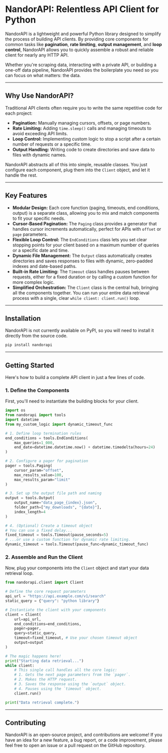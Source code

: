 # NandorAPI: Relentless API Client for Python

NandorAPI is a lightweight and powerful Python library designed to simplify the process of building API clients. By providing core components for common tasks like **pagination**, **rate limiting**, **output management**, and **loop control**, NandorAPI allows you to quickly assemble a robust and reliable client for nearly any HTTP API.

Whether you're scraping data, interacting with a private API, or building a one-off data pipeline, NandorAPI provides the boilerplate you need so you can focus on what matters: the data.

-----

## Why Use NandorAPI?

Traditional API clients often require you to write the same repetitive code for each project:

  - **Pagination:** Manually managing cursors, offsets, or page numbers.
  - **Rate Limiting:** Adding `time.sleep()` calls and managing timeouts to avoid exceeding API limits.
  - **Loop Control:** Implementing custom logic to stop a script after a certain number of requests or a specific time.
  - **Output Handling:** Writing code to create directories and save data to files with dynamic names.

NandorAPI abstracts all of this into simple, reusable classes. You just configure each component, plug them into the `Client` object, and let it handle the rest.

-----

## Key Features

  - **Modular Design:** Each core function (paging, timeouts, end conditions, output) is a separate class, allowing you to mix and match components to fit your specific needs.
  - **Cursor-Based Pagination:** The `Paging` class provides a generator that handles cursor increments automatically, perfect for APIs with `offset` or `page` parameters.
  - **Flexible Loop Control:** The `EndConditions` class lets you set clear stopping points for your client based on a maximum number of queries or a specific date and time.
  - **Dynamic File Management:** The `Output` class automatically creates directories and saves responses to files with dynamic, zero-padded indexes and date-based paths.
  - **Built-in Rate Limiting:** The `Timeout` class handles pauses between requests, either for a fixed duration or by calling a custom function for more complex logic.
  - **Simplified Orchestration:** The `Client` class is the central hub, bringing all the components together. You can run your entire data retrieval process with a single, clear `while client: client.run()` loop.

-----

## Installation

NandorAPI is not currently available on PyPI, so you will need to install it directly from the source code.

```bash
pip install nandorapi
```

-----

## Getting Started

Here's how to build a complete API client in just a few lines of code.

### 1\. Define the Components

First, you'll need to instantiate the building blocks for your client.

```python
import os
from nandorapi import tools
import datetime
from my_custom_logic import dynamic_timeout_func

# 1. Define loop termination rules
end_conditions = tools.EndConditions(
    max_queries=1_000,
    end_date=datetime.datetime.now() + datetime.timedelta(hours=24)
)

# 2. Configure a pager for pagination
pager = tools.Paging(
    cursor_param="offset",
    max_results_value=100,
    max_results_param="limit"
)

# 3. Set up the output file path and naming
output = tools.Output(
    output_name="data_page_{index}.json",
    folder_path=["my_downloads", "{date}"],
    index_length=4
)

# 4. (Optional) Create a timeout object
# You can use a fixed delay...
fixed_timeout = tools.Timeout(pause_seconds=5)
# ...or use a custom function for dynamic rate limiting.
dynamic_timeout = tools.Timeout(pause_func=dynamic_timeout_func)
```

### 2\. Assemble and Run the Client

Now, plug your components into the `Client` object and start your data retrieval loop.

```python
from nandorapi.client import Client

# Define the core request parameters
api_url = "https://api.example.com/v1/search"
static_query = {"query": "python library"}

# Instantiate the client with your components
client = Client(
    url=api_url,
    end_conditions=end_conditions,
    pager=pager,
    query=static_query,
    timeout=fixed_timeout, # Use your chosen timeout object
    output=output
)

# The magic happens here!
print("Starting data retrieval...")
while client:
    # This single call handles all the core logic:
    # 1. Gets the next page parameters from the `pager`.
    # 2. Makes the HTTP request.
    # 3. Saves the response using the `output` object.
    # 4. Pauses using the `timeout` object.
    client.run()

print("Data retrieval complete.")
```

-----

## Contributing

NandorAPI is an open-source project, and contributions are welcome\! If you have an idea for a new feature, a bug report, or a code improvement, please feel free to open an issue or a pull request on the GitHub repository.